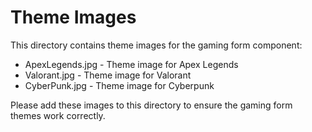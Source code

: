 # Theme Images

This directory contains theme images for the gaming form component:

- ApexLegends.jpg - Theme image for Apex Legends
- Valorant.jpg - Theme image for Valorant
- CyberPunk.jpg - Theme image for Cyberpunk

Please add these images to this directory to ensure the gaming form themes work correctly.
